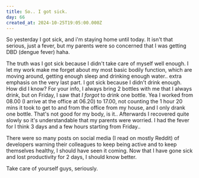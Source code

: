 ```yaml
---
title: So.. I got sick.
day: 66
created_at: 2024-10-25T19:05:00.000Z
---
```

So yesterday I got sick, and i'm staying home until today. It isn't that serious, just a fever, but my parents were so concerned that I was getting DBD (dengue fever) haha.

The truth was I got sick because I didn't take care of myself well enough. I let my work make me forget about my most basic bodily function, which are moving around, getting enough sleep and drinking enough water.. extra emphasis on the very last part. I got sick because I didn't drink enough. How did I know? For your info, I always bring 2 bottles with me that I always drink, but on Friday, I saw that *I forgot* to drink one bottle. Yea I worked from 08.00 (I arrive at the office at 06.20) to 17.00, not counting the 1 hour 20 mins it took to get to and from the office from my house, and I only drank one bottle. That's not good for my body, is it.. Afterwards I recovered quite slowly so it's understandable that my parents were worried. I had the fever for I think 3 days and a few hours starting from Friday..

There were so many posts on social media (I read on mostly Reddit) of developers warning their colleagues to keep being active and to keep themselves healthy, I should have seen it coming. Now that I have gone sick and lost productivity for 2 days, I should know better.

Take care of yourself guys, seriously.
